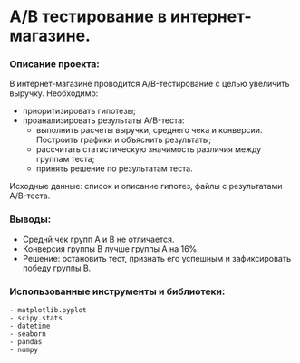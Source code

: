 # A/B тестирование в интернет-магазине.

### Описание проекта:
В интернет-магазине проводится A/B-тестирование с целью увеличить выручку.
Необходимо:
* приоритизировать гипотезы;
* проанализировать результаты A/B-теста:
  * выполнить расчеты выручки, среднего чека и конверсии. Построить графики и объяснить результаты;
  * рассчитать статистическую значимость различия между группам теста;
  * принять решение по результатам теста.

Исходные данные: список и описание гипотез, файлы с результатами A/B-теста.

### Выводы:
* Среднй чек групп A и B не отличается.
* Конверсия группы B лучше группы A на 16%.
* Решение: остановить тест, признать его успешным и зафиксировать победу группы B.

### Использованные инструменты и библиотеки:
```
- matplotlib.pyplot
- scipy.stats
- datetime
- seaborn
- pandas
- numpy
```
